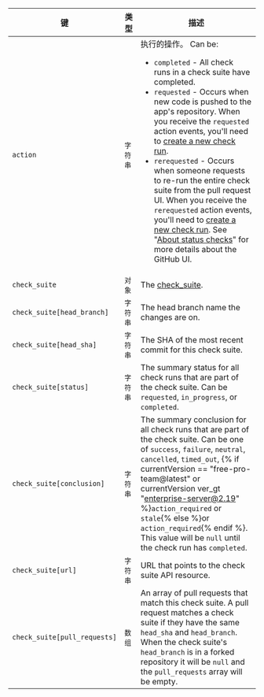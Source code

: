 | 键                            | 类型    | 描述                                                                                                                                                                                                                                                                                                                                                         |
| ---------------------------- | ----- | ---------------------------------------------------------------------------------------------------------------------------------------------------------------------------------------------------------------------------------------------------------------------------------------------------------------------------------------------------------- |
| `action`                     | `字符串` | 执行的操作。 Can be:<ul><li>`completed` - All check runs in a check suite have completed.</li><li>`requested` - Occurs when new code is pushed to the app's repository. When you receive the `requested` action events, you'll need to [create a new check run](/v3/checks/runs/#create-a-check-run).</li><li>`rerequested` - Occurs when someone requests to re-run the entire check suite from the pull request UI. When you receive the `rerequested` action events, you'll need to [create a new check run](/v3/checks/runs/#create-a-check-run). See "[About status checks](/articles/about-status-checks#checks)" for more details about the GitHub UI.</li></ul>                                                                                                                                                                                                                                                                                                                    |
| `check_suite`                | `对象`  | The [check_suite](/v3/checks/suites/).                                                                                                                                                                                                                                                                                                                     |
| `check_suite[head_branch]`   | `字符串` | The head branch name the changes are on.                                                                                                                                                                                                                                                                                                                   |
| `check_suite[head_sha]`      | `字符串` | The SHA of the most recent commit for this check suite.                                                                                                                                                                                                                                                                                                    |
| `check_suite[status]`        | `字符串` | The summary status for all check runs that are part of the check suite. Can be `requested`, `in_progress`, or `completed`.                                                                                                                                                                                                                                 |
| `check_suite[conclusion]`    | `字符串` | The summary conclusion for all check runs that are part of the check suite. Can be one of `success`, `failure`, `neutral`, `cancelled`, `timed_out`,  {% if currentVersion == "free-pro-team@latest" or currentVersion ver_gt "enterprise-server@2.19" %}`action_required` or `stale`{% else %}or `action_required`{% endif %}. This value will be `null` until the check run has `completed`. |
| `check_suite[url]`           | `字符串` | URL that points to the check suite API resource.                                                                                                                                                                                                                                                                                                           |
| `check_suite[pull_requests]` | `数组`  | An array of pull requests that match this check suite. A pull request matches a check suite if they have the same `head_sha` and `head_branch`. When the check suite's `head_branch` is in a forked repository it will be `null` and the `pull_requests` array will be empty.                                                                              |